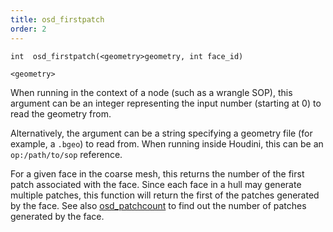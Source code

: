 ```yaml
---
title: osd_firstpatch
order: 2
---
```

`int  osd_firstpatch(<geometry>geometry, int face_id)`

`<geometry>`

When running in the context of a node (such as a wrangle SOP), this argument can be an integer representing the input number (starting at 0) to read the geometry from.

Alternatively, the argument can be a string specifying a geometry file (for example, a `.bgeo`) to read from. When running inside Houdini, this can be an `op:/path/to/sop` reference.

For a given face in the coarse mesh, this returns the number of the first patch associated with the face. Since each face in a hull may generate multiple patches, this function will return the first of the patches generated by the face. See also [osd_patchcount](osd_patchcount.html) to find out the number of patches generated by the face.
